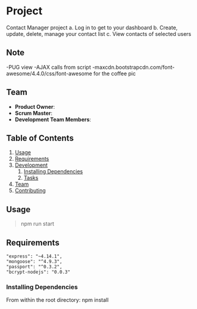 # Project

Contact Manager project
a. Log in to get to your dashboard
b. Create, update, delete, manage your contact list
c. View contacts of selected users


## Note
-PUG view
-AJAX calls from script
-maxcdn.bootstrapcdn.com/font-awesome/4.4.0/css/font-awesome for the coffee pic



## Team

  - __Product Owner__:
  - __Scrum Master__:
  - __Development Team Members__:

## Table of Contents

1. [Usage](#Usage)
1. [Requirements](#requirements)
1. [Development](#development)
    1. [Installing Dependencies](#installing-dependencies)
    1. [Tasks](#tasks)
1. [Team](#team)
1. [Contributing](#contributing)

## Usage

> npm run start

## Requirements

    "express": "~4.14.1",
    "mongoose": "^4.9.3",
    "passport": "^0.3.2",
    "bcrypt-nodejs": "0.0.3"

### Installing Dependencies

From within the root directory:
npm install



